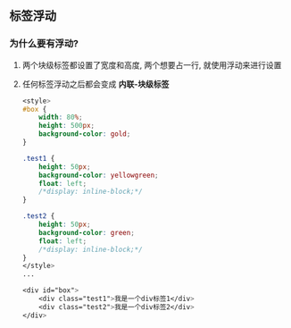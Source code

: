 ## 标签浮动

### 为什么要有浮动?

1. 两个块级标签都设置了宽度和高度, 两个想要占一行, 就使用浮动来进行设置

2. 任何标签浮动之后都会变成 **内联-块级标签**

   ```css
   <style>
   #box {
       width: 80%;
       height: 500px;
       background-color: gold;
   }
   
   .test1 {
       height: 50px;
       background-color: yellowgreen;
       float: left;
       /*display: inline-block;*/
   }
   
   .test2 {
       height: 50px;
       background-color: green;
       float: left;
       /*display: inline-block;*/
   }
   </style>
   ...
   
   <div id="box">
       <div class="test1">我是一个div标签1</div>
       <div class="test2">我是一个div标签2</div>
   </div>
   ```

   





